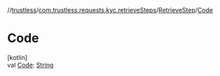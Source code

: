 //[trustless](../../../index.md)/[com.trustless.requests.kyc.retrieveSteps](../index.md)/[RetrieveStep](index.md)/[Code](-code.md)

# Code

[kotlin]\
val [Code](-code.md): [String](https://kotlinlang.org/api/latest/jvm/stdlib/kotlin/-string/index.html)
